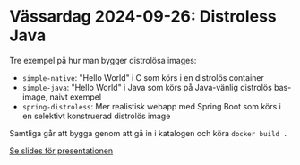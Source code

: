 # Vässardag 2024-09-26: Distroless Java

Tre exempel på hur man bygger distrolösa images:
- `simple-native`: "Hello World" i C som körs i en distrolös container
- `simple-java`: "Hello World" i Java som körs på Java-vänlig distrolös bas-image, naivt exempel
- `spring-distroless`: Mer realistisk webapp med Spring Boot som körs i en selektivt konstruerad distrolös image

Samtliga går att bygga genom att gå in i katalogen och köra `docker build .`

[Se slides för presentationen](https://docs.google.com/presentation/d/14Olw2dDD_0WNVHKXvYIDsUBeCIEi8wKomTyAGprRA3A/edit?usp=sharing)